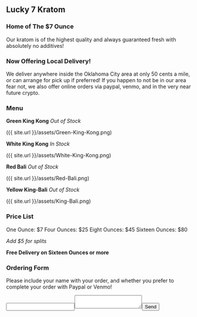 ## Lucky 7 Kratom

### Home of The $7 Ounce

Our kratom is of the highest quality and always guaranteed fresh with absolutely no additives!  

### Now Offering Local Delivery!
We deliver anywhere inside the Oklahoma City area at only 50 cents a mile, or can arrange for pick up if preferred! If you happen to not be in our area fear not, we also offer online orders via paypal, venmo, and in the very near future crypto.

### Menu

**Green King Kong**
_Out of Stock_

({{ site.url }}/assets/Green-King-Kong.png)

**White King Kong**
_In Stock_

({{ site.url }}/assets/White-King-Kong.png)

**Red Bali**
_Out of Stock_

({{ site.url }}/assets/Red-Bali.png)

**Yellow King-Bali**
_Out of Stock_

({{ site.url }}/assets/King-Bali.png)


### Price List

One Ounce: $7
Four Ounces: $25
Eight Ounces: $45
Sixteen Ounces: $80

_Add $5 for splits_

**Free Delivery on Sixteen Ounces or more**

### Ordering Form

Please include your name with your order, and whether you prefer to complete your order with Paypal or Venmo!

<form action="http://formspree.io/lucky7kratom@gmail.com"><input type="email" name="_replyto"><textarea   name="body"></textarea><input type="submit" value="Send"></form>
